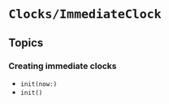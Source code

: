 # ``Clocks/ImmediateClock``

## Topics

### Creating immediate clocks

- ``init(now:)``
- ``init()``
